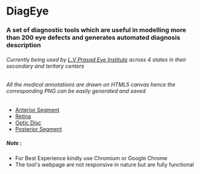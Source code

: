 <h1>DiagEye</h1>

<h3>A set of diagnostic tools which are useful in modelling more than 200 eye defects and generates automated diagnosis description</h3>
<h6>Currently being used by <a href="http://lvpei.org/">L.V Prasad Eye Institute</a> across 4 states in their secondary and teritary centers</h6>
<h6>All the medical annotations are drawn on HTML5 canvas hence the corresponding PNG can be easily generated and saved</h6>

<ul>
<li><a href="http://varunwachaspati.github.io/diageye/AnteriorSeg-leftOS.html">Anterior Segment</a></li>
<li><a href="http://varunwachaspati.github.io/diageye/retina-leftOS.html">Retina</a></li>
<li><a href="http://varunwachaspati.github.io/diageye/OpticDisc_LeftOS.html">Optic Disc</a></li>
<li><a href="http://varunwachaspati.github.io/diageye/PostPoleLeftOS.html">Posterior Segment</a></li>
</ul>

<h5>Note :</h5>
<ul>
<li>For Best Experience kindly use Chromium or Google Chrome</li>
<li>The tool's webpage are not responsive in nature but are fully functional</li>
</ul>

